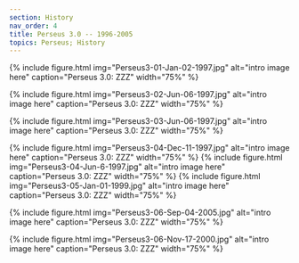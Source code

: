 ```yaml
---
section: History
nav_order: 4
title: Perseus 3.0 -- 1996-2005 
topics: Perseus; History
---
```



{% include figure.html img="Perseus3-01-Jan-02-1997.jpg" alt="intro image here" caption="Perseus 3.0: ZZZ" width="75%" %}

{% include figure.html img="Perseus3-02-Jun-06-1997.jpg" alt="intro image here" caption="Perseus 3.0: ZZZ" width="75%" %}

{% include figure.html img="Perseus3-03-Jun-06-1997.jpg" alt="intro image here" caption="Perseus 3.0: ZZZ" width="75%" %}

{% include figure.html img="Perseus3-04-Dec-11-1997.jpg" alt="intro image here" caption="Perseus 3.0: ZZZ" width="75%" %}
{% include figure.html img="Perseus3-04-Jun-6-1997.jpg" alt="intro image here" caption="Perseus 3.0: ZZZ" width="75%" %}
{% include figure.html img="Perseus3-05-Jan-01-1999.jpg" alt="intro image here" caption="Perseus 3.0: ZZZ" width="75%" %}

{% include figure.html img="Perseus3-06-Sep-04-2005.jpg" alt="intro image here" caption="Perseus 3.0: ZZZ" width="75%" %}

{% include figure.html img="Perseus3-06-Nov-17-2000.jpg" alt="intro image here" caption="Perseus 3.0: ZZZ" width="75%" %}

